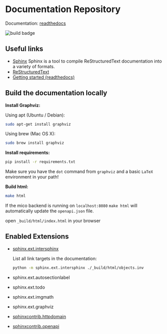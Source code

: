 # Documentation Repository

Documentation: [readthedocs](http://mico-docs.readthedocs.io)

![build badge](https://readthedocs.org/projects/mico-docs/badge/?version=latest)

## Useful links

* [Sphinx](http://www.sphinx-doc.org/en/master/)
   Sphinx is a tool to compile ReStructuredText documentation into a variety of formats.
* [ReStructuredText](http://www.sphinx-doc.org/en/master/usage/restructuredtext/basics.html)
* [Getting started (readthedocs)](https://docs.readthedocs.io/en/latest/intro/getting-started-with-sphinx.html#using-markdown-with-sphinx)

## Build the documentation locally

**Install Graphviz:**

Using apt (Ubuntu / Debian):

```bash
sudo apt-get install graphviz
```

Using brew (Mac OS X):

```bash
sudo brew install graphviz
```

**Install requirements:**

```bash
pip install -r requirements.txt
```

Make sure you have the `dot` command from `graphviz` and a basic `LaTeX` environment in your path!

**Build html:**

```bash
make html
```

If the mico backend is running on `localhost:8080` `make html` will automatically update the `openapi.json` file.

open `_build/html/index.html` in your browser

## Enabled Extensions

* [sphinx.ext.intersphinx](http://www.sphinx-doc.org/en/master/usage/extensions/intersphinx.html)

   List all link targets in the documentation:
   ```bash
   python -m sphinx.ext.intersphinx ./_build/html/objects.inv
   ```

* sphinx.ext.autosectionlabel
* sphinx.ext.todo
* sphinx.ext.imgmath
* sphinx.ext.graphviz
* [sphinxcontrib.httpdomain](https://sphinxcontrib-httpdomain.readthedocs.io/en/stable/)
* [sphinxcontrib.openapi](https://sphinxcontrib-openapi.readthedocs.io)
